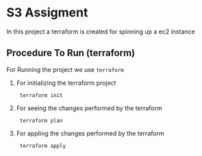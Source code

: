 # S3 Assigment

In this project a terraform is created for spinning up a ec2 instance

## Procedure To Run (terraform)

For Running the project we use `terraform`

1. For initializing the terraform project

        terraform init

2. For seeing the changes performed by the terraform 

        terraform plan   

3. For appling the changes performed by the terraform 

        terraform apply 
